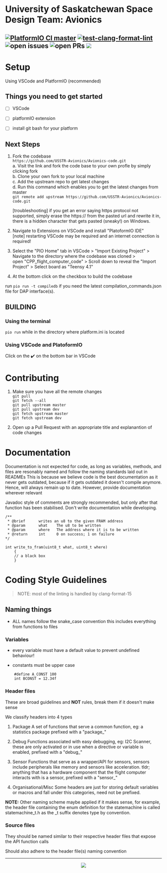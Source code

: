 # University of Saskatchewan Space Design Team: Avionics

[![PlatformIO CI master](https://github.com/USSTR-Avionics/Avionics_code/actions/workflows/building_test.yml/badge.svg?branch=master)](https://github.com/USSTR-Avionics/Avionics_code/actions/workflows/building_test.yml)
[![test-clang-format-lint](https://github.com/USSTR-Avionics/Avionics_code/actions/workflows/clang-format-check.yml/badge.svg)](https://github.com/USSTR-Avionics/Avionics_code/actions/workflows/clang-format-check.yml)
![open issues](https://img.shields.io/github/issues-raw/USSTR-Avionics/Avionics_code)
![open PRs](https://img.shields.io/github/issues-pr/USSTR-Avionics/Avionics_code/open)
![](https://badgen.net/badge/teensy_kill_count/2/red)
---

# Setup
Using VSCode and PlatformIO (recommended)


## Things you need to get started
- [ ] VSCode  
- [ ] platformIO extension  
- [ ] install git bash for your platform  


## Next Steps

1. Fork the codebase  
    `https://github.com/USSTR-Avionics/Avionics-code.git`  
    a. Visit the link and fork the code base to your own profle by simply clicking fork  
    b. Clone your own fork to your local machine  
    c. Add the upstream repo to get latest changes  
    d. Run this command which enables you to get the latest changes from master  
    `git remote add upstream https://github.com/USSTR-Avionics/Avionics-code.git`  

    [troubleshooting] if you get an error saying https protocol not supported, simply erase the https:// from the pasted url and rewrite it in, there is a 
    hidden character that gets pasted (sneaky!) on Windows.  

2. Navigate to Extensions on VSCode and install "PlatoformIO IDE"  
    [note] restarting VSCode may be required and an internet connection is required!  

3. Select the "PIO Home" tab in VSCode > "Import Existing Project" > Navigate to the directory where the codebase was cloned >   
    open "CPP_flight_computer_code" > Scroll down to reveal the "Import Project" > Select board as "Teensy 4.1"  

4. At the bottom click on the checkbox to build the codebase

run `pio run -t compiledb` if you need the latest compilation_commands.json file for DAP interface(s).


## BUILDING

### Using the terminal
`pio run` while in the directory where platform.ini is located

### Using VSCode and PlatoformIO
Click on the :heavy_check_mark: on the bottom bar in VSCode


# Contributing

1. Make sure you have all the remote changes  
    `git pull`  
    `git fetch --all`  
    `git pull upstream master`   
    `git pull upstream dev`  
    `git fetch upstream master`  
    `git fetch upstream dev`  

2. Open up a Pull Request with an appropriate title and explanantion of code changes


# Documentation

Documentation is not expected for code, as long as variables, methods, and files are resonably named and follow the naming standards laid out in READMEs
This is because we believe code is the best documentation as it never gets outdated, because if it gets outdated it doesn't compile anymore. Hence, will always remain up to date.
However, provide documentation wherever relevant

Javadoc style of comments are strongly recommended, but only after that function has been stabilised. Don't write documentation while developing.

```
/**
 * @brief      writes an u8 to the given FRAM address
 * @param      what    The u8 to be written
 * @param      where   The address where it is to be written
 * @return     int     0 on success; 1 on failure
*/

int write_to_fram(uint8_t what, uint8_t where)
    {
    // a black box
    }

```

# Coding Style Guidelines

> NOTE: most of the linting is handled by clang-format-15

## Naming things

- ALL names follow the snake_case convention this includes everything from functions to files

### Variables

- every variable must have a default value to prevent undefined behaviour!

- constants must be upper case

```
    #define A_CONST 100
    int BCONST = 12.34f
```

### Header files

These are broad guidelines and **NOT** rules, break them if it doesn't make sense

We classify headers into 4 types

1. Package
    A set of functions that serve a common function, eg: a statistics package
    prefixed with a "package_"

2. Debug
    Functions associated with easy debugging, eg: I2C Scanner, these are only
    activated or in use when a directive or variable is enabled, prefixed with
    a "debug_"

3. Sensor
    Functions that serve as a wrapper/API for sensors, sensors include
    peripherals like memory and sensors like acceleration. tldr; anything that
    has a hardware component that the flight computer interacts with is a 
    sensor, prefixed with a "sensor_"

4. Organisational/Misc
    Some headers are just for storing default variables or macros and fall
    under this categories, need not be prefixed.

**NOTE:** Other naming scheme maybe applied if it makes sense, for example, the 
    header file containing the enum definition for the statemachine is called
    statemachine_t.h as the _t suffix denotes type by convention.

### Source files

They should be named similar to their respective header files that expose the API function calls

Should also adhere to the header file(s) naming convention

---
<p align="center"> <img src = https://i.imgur.com/jnRxNR3.png> </img> </p>
